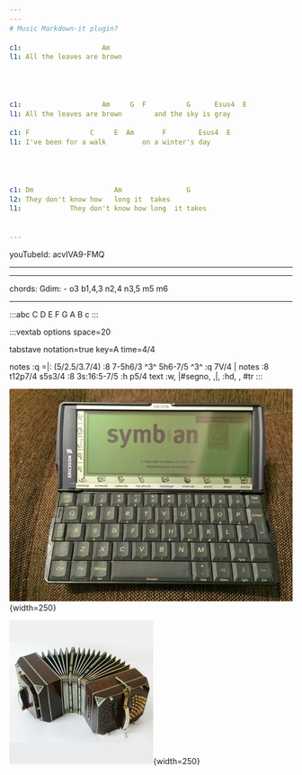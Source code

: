 ```yaml
---
---
# Music Markdown-it plugin?

c1:                    Am
l1: All the leaves are brown




c1:                    Am     G  F          G      Esus4  E
l1: All the leaves are brown        and the sky is gray

c1: F               C     E  Am       F        Esus4  E
l1: I've been for a walk         on a winter's day




c1: Dm                    Am                G
l2: They don't know how   long it  takes
l1:            They don't know how long  it takes


---
```

youTubeId: acvIVA9-FMQ

---



---
chords:
  Gdim:
    - o3 b1,4,3 n2,4 n3,5 m5 m6

---



:::abc
C D E F G A B c
:::


:::vextab
options space=20

tabstave
  notation=true
  key=A time=4/4

  notes :q =|: (5/2.5/3.7/4) :8 7-5h6/3 ^3^ 5h6-7/5 ^3^ :q 7V/4 |
  notes :8 t12p7/4 s5s3/4 :8 3s:16:5-7/5 :h p5/4
  text :w, |#segno, ,|, :hd, , #tr
:::

![](/pix1.jpg){width=250}

![](./pix3.jpg){width=250}




